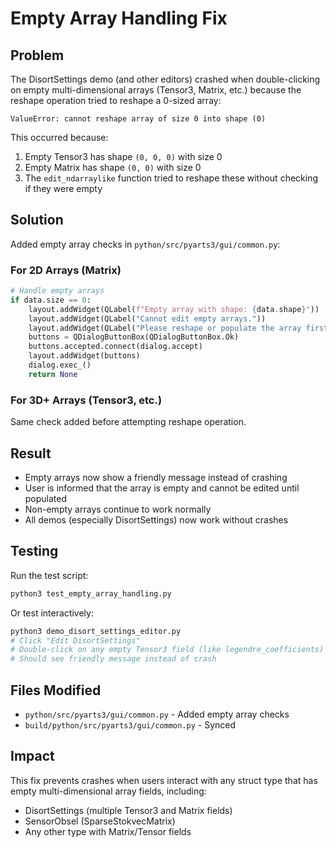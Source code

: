 # Empty Array Handling Fix

## Problem

The DisortSettings demo (and other editors) crashed when double-clicking on empty multi-dimensional arrays (Tensor3, Matrix, etc.) because the reshape operation tried to reshape a 0-sized array:

```
ValueError: cannot reshape array of size 0 into shape (0)
```

This occurred because:
1. Empty Tensor3 has shape `(0, 0, 0)` with size 0
2. Empty Matrix has shape `(0, 0)` with size 0
3. The `edit_ndarraylike` function tried to reshape these without checking if they were empty

## Solution

Added empty array checks in `python/src/pyarts3/gui/common.py`:

### For 2D Arrays (Matrix)
```python
# Handle empty arrays
if data.size == 0:
    layout.addWidget(QLabel(f"Empty array with shape: {data.shape}"))
    layout.addWidget(QLabel("Cannot edit empty arrays."))
    layout.addWidget(QLabel("Please reshape or populate the array first."))
    buttons = QDialogButtonBox(QDialogButtonBox.Ok)
    buttons.accepted.connect(dialog.accept)
    layout.addWidget(buttons)
    dialog.exec_()
    return None
```

### For 3D+ Arrays (Tensor3, etc.)
Same check added before attempting reshape operation.

## Result

- Empty arrays now show a friendly message instead of crashing
- User is informed that the array is empty and cannot be edited until populated
- Non-empty arrays continue to work normally
- All demos (especially DisortSettings) now work without crashes

## Testing

Run the test script:
```bash
python3 test_empty_array_handling.py
```

Or test interactively:
```bash
python3 demo_disort_settings_editor.py
# Click "Edit DisortSettings"
# Double-click on any empty Tensor3 field (like legendre_coefficients)
# Should see friendly message instead of crash
```

## Files Modified

- `python/src/pyarts3/gui/common.py` - Added empty array checks
- `build/python/src/pyarts3/gui/common.py` - Synced

## Impact

This fix prevents crashes when users interact with any struct type that has empty multi-dimensional array fields, including:
- DisortSettings (multiple Tensor3 and Matrix fields)
- SensorObsel (SparseStokvecMatrix)
- Any other type with Matrix/Tensor fields
